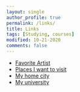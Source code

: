 ```yaml
---
layout: single
author_profile: true
permalink: /links/
title: Links
tags: [Studying, courses]
modified: 10-21-2020
comments: false
---
```



* [Favorite Artist](https://www.instagram.com/everyday.croquis/)
* [Places I want to visit](https://www.japan-guide.com/e/e3450.html)
* [My home city](https://en.wikivoyage.org/wiki/Isfahan)
* [My university](https://www.iust.ac.in/)

